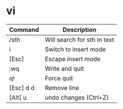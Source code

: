 # vi

|Command|Description|
|-|-|
|/sth| Will search for sth in text |
|i| Switch to insert mode |
| [Esc] | Escape insert mode |
| :wq | Write and quit |
| q! | Force quit |
|[Esc] d d| Remove line|
| [Alt] u | undo changes (Ctrl+Z) |